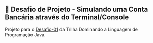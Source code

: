 ## 🚀 Desafio de Projeto - Simulando uma Conta Bancária através do Terminal/Console

Projeto para o [Desafio-01](https://github.com/digitalinnovationone/trilha-java-basico/tree/main/desafios/sintaxe) da Trilha Dominando a Linguagem de Programação Java.

